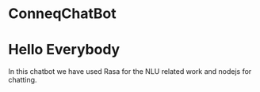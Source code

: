 # ConneqChatBot

# Hello Everybody

In this chatbot we have used Rasa for the NLU related work and nodejs for chatting.